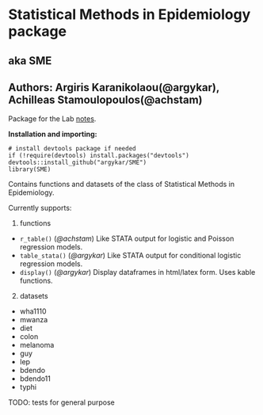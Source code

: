 # Statistical Methods in Epidemiology package
## aka SME

## Authors: Argiris Karanikolaou(@argykar), Achilleas Stamoulopoulos(@achstam)

Package for the Lab [notes](https://github.com/argykar/Statistical-Methods-in-Epidemiology).

**Installation and importing:**
```{r}
# install devtools package if needed
if (!require(devtools) install.packages("devtools")
devtools::install_github("argykar/SME")
library(SME)
```

Contains functions and datasets of the class of Statistical Methods in Epidemiology.

Currently supports:
1. functions
 + `r_table()` (*@achstam*) Like STATA output for logistic and Poisson regression models.
 + `table_stata()` (*@argykar*) Like STATA output for conditional logistic regression models.
 + `display()` (*@argykar*) Display dataframes in html/latex form. Uses kable functions.
2. datasets
  + wha1110
  + mwanza
  + diet
  + colon
  + melanoma
  + guy 
  + lep
  + bdendo
  + bdendo11
  + typhi
  
  TODO: tests for general purpose
  
  
